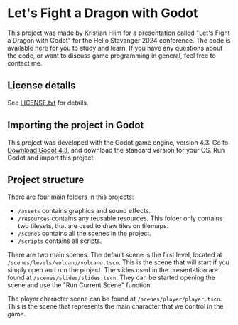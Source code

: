 # Let's Fight a Dragon with Godot

This project was made by Kristian Hiim for a presentation called "Let's Fight a Dragon with Godot" for the Hello Stavanger 2024 conference. The code is available here for you to study and learn. If you have any questions about the code, or want to discuss game programming in general, feel free to contact me.

## License details

See [LICENSE.txt](./LICENSE.txt) for details.

## Importing the project in Godot

This project was developed with the Godot game engine, version 4.3. Go to [Download Godot 4.3](https://godotengine.org/download/archive/4.3-stable/), and download the standard version for your OS. Run Godot and import this project.

## Project structure

There are four main folders in this projects:
* `/assets` contains graphics and sound effects.
* `/resources` contains any reusable resources. This folder only contains two tilesets, that are used to draw tiles on tilemaps.
* `/scenes` contains all the scenes in the project.
* `/scripts` contains all scripts.

There are two main scenes. The default scene is the first level, located at `/scenes/levels/volcano/volcano.tscn`. This is the scene that will start if you simply open and run the project. The slides used in the presentation are found at `/scenes/slides/slides.tscn`. They can be started opening the scene and use the "Run Current Scene" function.

The player character scene can be found at `/scenes/player/player.tscn`. This is the scene that represents the main character that we control in the game.
